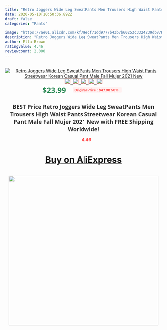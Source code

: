 ```yaml
---
title: "Retro Joggers Wide Leg SweatPants Men Trousers High Waist Pants Streetwear Korean Casual Pant Male  Fall Mujer 2021 New"
date: 2020-05-10T10:50:36.892Z
draft: false
categories: "Pants"

image: "https://ae01.alicdn.com/kf/Hecf71dd9777b43b7b60253c3324239dbv/Retro-Joggers-Wide-Leg-SweatPants-Men-Trousers-High-Waist-Pants-Streetwear-Korean-Casual-Pant-Male-Fall.jpg"
description: "Retro Joggers Wide Leg SweatPants Men Trousers High Waist Pants Streetwear Korean Casual Pant Male  Fall Mujer 2021 New"
author: Ella Brown
ratingvalue: 4.46
reviewcount: 2.000
---
```

<br>
<div style="text-align: center;">
<a href="https://s.click.aliexpress.com/e/_A7lrgp" target="_blank" rel="nofollow noopener noreferrer"><img alt="Retro Joggers Wide Leg SweatPants Men Trousers High Waist Pants Streetwear Korean Casual Pant Male  Fall Mujer 2021 New" class="magnifier-image" src="https://ae01.alicdn.com/kf/Hecf71dd9777b43b7b60253c3324239dbv/Retro-Joggers-Wide-Leg-SweatPants-Men-Trousers-High-Waist-Pants-Streetwear-Korean-Casual-Pant-Male-Fall.jpg_640x640.jpg">
<br>
<img style="border:1px solid salmon" src="https://ae01.alicdn.com/kf/Hecf71dd9777b43b7b60253c3324239dbv/Retro-Joggers-Wide-Leg-SweatPants-Men-Trousers-High-Waist-Pants-Streetwear-Korean-Casual-Pant-Male-Fall.jpg_120x120.jpg">&nbsp;&nbsp;<img style="border:1px solid salmon" src="https://ae01.alicdn.com/kf/H6ac58467db184c3d972e26c6506ed5eeu/Retro-Joggers-Wide-Leg-SweatPants-Men-Trousers-High-Waist-Pants-Streetwear-Korean-Casual-Pant-Male-Fall.jpg_120x120.jpg">&nbsp;&nbsp;<img style="border:1px solid salmon" src="https://ae01.alicdn.com/kf/H7b6dfa9d03f8462baa541a87974f30e98/Retro-Joggers-Wide-Leg-SweatPants-Men-Trousers-High-Waist-Pants-Streetwear-Korean-Casual-Pant-Male-Fall.jpg_120x120.jpg">&nbsp;&nbsp;<img style="border:1px solid salmon" src="https://ae01.alicdn.com/kf/H516a6d04464c4072be638d3f5f96d63bt/Retro-Joggers-Wide-Leg-SweatPants-Men-Trousers-High-Waist-Pants-Streetwear-Korean-Casual-Pant-Male-Fall.jpg_120x120.jpg">&nbsp;&nbsp;<img style="border:1px solid salmon" src="https://ae01.alicdn.com/kf/H81db5ae8a63940419cc2559e7a316d2dv/Retro-Joggers-Wide-Leg-SweatPants-Men-Trousers-High-Waist-Pants-Streetwear-Korean-Casual-Pant-Male-Fall.jpg_120x120.jpg"></a></div><br0>
<div style="text-align: center;"><span style="background-color: white; border: 0px; box-sizing: border-box; color: seagreen; display: inline-block; font-family: &quot;open sans&quot; , &quot;arial&quot; , &quot;helvetica&quot; , sans-serif , &quot;heiti&quot;; font-size: 24px; font-stretch: inherit; font-weight: 700; line-height: inherit; margin: 0px 10px 0px 0px; padding: 0px; vertical-align: middle;">$23.99 </span>
<span style="background: rgb(255 , 241 , 241); border-radius: 3px; border: 0px; box-sizing: border-box; color: #ff4747; display: inline-block; font-family: inherit; font-size: 12px; font-stretch: inherit; font-style: inherit; font-variant: inherit; font-weight: 600; line-height: inherit; margin: 0px; padding: 2px 5px; transform: scale(0.9); vertical-align: middle;">Original Price : <b style="text-decoration: line-through;">$47.98 </b> 50%&nbsp;&nbsp;</span></div>
<h1 style="color: #333333; display: inline-block; font-family: &quot;open sans&quot; , &quot;arial&quot; , &quot;helvetica&quot; , sans-serif , &quot;heiti&quot;; font-size: 18px; font-stretch: inherit; font-weight: 700; text-align: center;">BEST Price Retro Joggers Wide Leg SweatPants Men Trousers High Waist Pants Streetwear Korean Casual Pant Male  Fall Mujer 2021 New with FREE Shipping Worldwide!</h1>
<div style="color: #ff4747; text-align: center;">
<img src="https://4.bp.blogspot.com/-M0ZcTcb-5uY/XleCXlxnR4I/AAAAAAAAAEc/OrjgMkXV1oMQFaCRZj5HQwOCBcu3w1FegCPcBGAYYCw/s1600/star.png" style="height: 15px;">&nbsp;<b>4.46</b></div>
<div class="button_cont" align="center"><a class="buynow_a" href="https://s.click.aliexpress.com/e/_A7lrgp" target="_blank" rel="nofollow noopener noreferrer"><H1>Buy on AliExpress</H1></a></div><br>
<div class="separator" style="clear: both; text-align: center;">
<img src="https://lh3.googleusercontent.com/-pTy5HemUv9M/XlePHvY0dAI/AAAAAAAAAE4/0nX5iRUoIWY8eMW9Dpxeirr157OZliDIgCLcBGAsYHQ/s1600/badge.gif" width="480">
</div>
